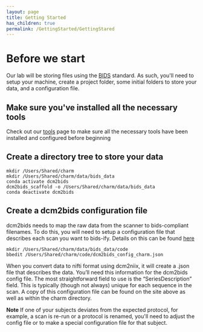 ```yaml
---
layout: page
title: Getting Started
has_children: true
permalink: /GettingStarted/GettingStared
---
```


# Before we start
Our lab will be storing files using the [BIDS](https://bids.neuroimaging.io/) standard.  As such, you'll need to setup your machine, create a project folder, some initial folders to store your data, and a configuration file.

## Make sure you've installed all the necessary tools
Check out our [tools](https://neurodoclove.github.io/novick-lab/Tutorials/GettingStarted/tools) page to make sure all the necessary tools have been installed and configured before beginning

## Create a directory tree to store your data
```
mkdir /Users/Shared/charm
mkdir /Users/Shared/charm/data/bids_data
conda activate dcm2bids
dcm2bids_scaffold -o /Users/Shared/charm/data/bids_data
conda deactivate dcm2bids
```

## Create a dcm2bids configuration file
dcm2bids needs to map the raw data from the scanner to bids-compliant filenames. To do this, you will need to 
setup a configuration file that describes each scan you want to bids-ify. Details on this can be found [here](https://unfmontreal.github.io/Dcm2Bids/docs/how-to/create-config-file/)

```
mkdir /Users/Shared/charm/data/bids_data/code
bbedit /Users/Shared/charm/code/dcm2bids_config_charm.json
```

When you convert data to nifti format using dcm2niix, it will create a .json file that describes the data. 
You’ll need this information for the dcm2bids config file. The most straightforward field to use is the 
“SeriesDescription” field. This is typically (though not always) unique for each sequence in the scan.  A copy 
of this configuration file can be found on the site above as well as within the charm directory.

**Note** If one of your subjects deviates from the expected protocol, for example, a scan is re-run or a protocol
is renamed, you'll need to adjust the config file or to make a special configuration file for that subject.



